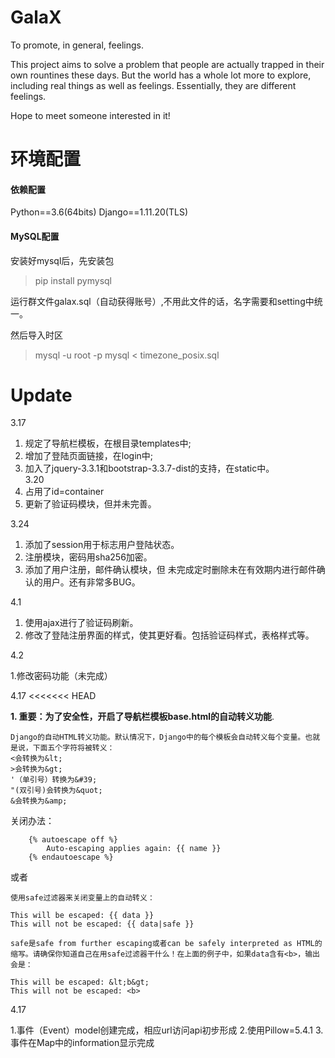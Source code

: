 # GalaX
To promote, in general, feelings.

This project aims to solve a problem that people are actually trapped in their own rountines these days. But the world has a whole lot more to explore, including real things as well as feelings. Essentially, they are different feelings.

Hope to meet someone interested in it!



# 环境配置
#### 依赖配置
Python==3.6(64bits)
Django==1.11.20(TLS)

#### MySQL配置
安装好mysql后，先安装包
> pip install pymysql

运行群文件galax.sql（自动获得账号）,不用此文件的话，名字需要和setting中统一。

然后导入时区
> mysql -u root -p mysql < timezone_posix.sql

# Update
3.17 
1. 规定了导航栏模板，在根目录templates中;
2. 增加了登陆页面链接，在login中;
3. 加入了jquery-3.3.1和bootstrap-3.3.7-dist的支持，在static中。  
3.20 
1. 占用了id=container
2. 更新了验证码模块，但并未完善。


3.24

1. 添加了session用于标志用户登陆状态。
2. 注册模块，密码用sha256加密。
3. 添加了用户注册，邮件确认模块，但 未完成定时删除未在有效期内进行邮件确认的用户。还有非常多BUG。

4.1

1. 使用ajax进行了验证码刷新。
2. 修改了登陆注册界面的样式，使其更好看。包括验证码样式，表格样式等。

4.2

1.修改密码功能（未完成）

4.17
<<<<<<< HEAD

**1. 重要：为了安全性，开启了导航栏模板base.html的自动转义功能**.
```
Django的自动HTML转义功能。默认情况下，Django中的每个模板会自动转义每个变量。也就是说，下面五个字符将被转义：
<会转换为&lt;
>会转换为&gt;
'（单引号）转换为&#39;
"(双引号)会转换为&quot;
&会转换为&amp;
```
关闭办法：
```
    {% autoescape off %}
        Auto-escaping applies again: {{ name }}
    {% endautoescape %}
```
或者
```
使用safe过滤器来关闭变量上的自动转义：

This will be escaped: {{ data }}
This will not be escaped: {{ data|safe }}

safe是safe from further escaping或者can be safely interpreted as HTML的缩写。请确保你知道自己在用safe过滤器干什么！在上面的例子中，如果data含有<b>，输出会是：

This will be escaped: &lt;b&gt;
This will not be escaped: <b>
```
4.17

1.事件（Event）model创建完成，相应url访问api初步形成
2.使用Pillow=5.4.1
3.事件在Map中的information显示完成


